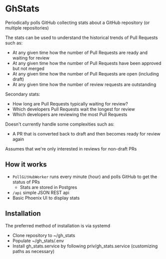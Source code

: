 # GhStats

Periodically polls GitHub collecting stats about a GitHub repository (or multiple repositories)

The stats can be used to understand the historical trends of Pull Requests such as:
- At any given time how the number of Pull Requests are ready and waiting for review
- At any given time how the number of Pull Requests have been approved but not merged
- At any given time how the number of Pull Requests are open (including draft)
- At any given time how the number of review requests are outstanding

Secondary stats:
- How long are Pull Requests typically waiting for review?
- Which developers Pull Requests wait the longest for review
- Which developers are reviewing the most Pull Requests

Doesn't currently handle some complexities such as:
- A PR that is converted back to draft and then becomes ready for review again

Assumes that we're only interested in reviews for non-draft PRs

## How it works

- `PollGitHubWorker` runs every minute (hour) and polls GitHub to get the status of PRs
  - Stats are stored in Postgres
- `/api` simple JSON REST api
- Basic Phoenix UI to display stats

## Installation

The preferred method of installation is via systemd

- Clone repository to ~/gh_stats
- Populate ~/gh_stats/.env
- Install gh_stats.service by following priv/gh_stats.service (customizing paths
  as necessary)
